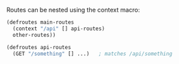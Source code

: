Routes can be nested using the context macro:

```clojure
(defroutes main-routes
  (context "/api" [] api-routes)
  other-routes))

(defroutes api-routes
  (GET "/something" [] ...)   ; matches /api/something
```
